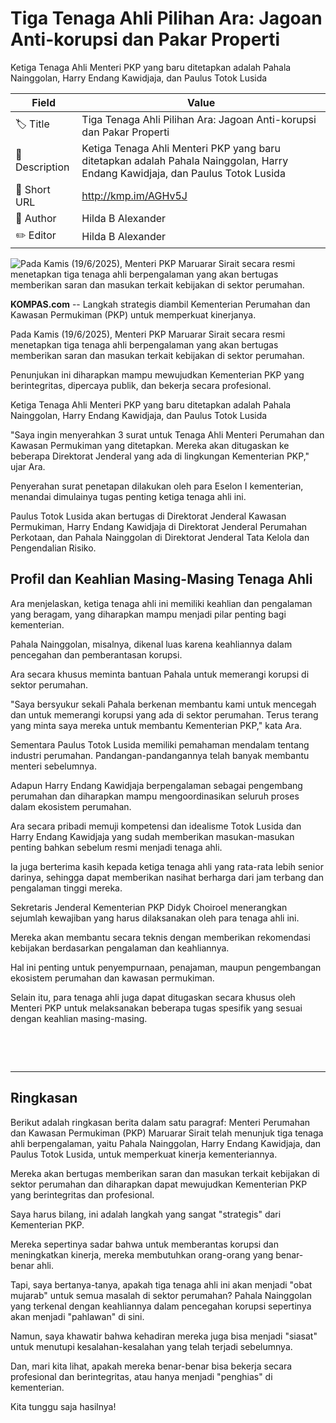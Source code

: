 # Tiga Tenaga Ahli Pilihan Ara: Jagoan Anti-korupsi dan Pakar Properti

Ketiga Tenaga Ahli Menteri PKP yang baru ditetapkan adalah Pahala Nainggolan, Harry Endang Kawidjaja, dan Paulus Totok Lusida

| Field         | Value                                                       |
|---------------|-------------------------------------------------------------|
| 🏷️ Title       | Tiga Tenaga Ahli Pilihan Ara: Jagoan Anti-korupsi dan Pakar Properti |
| 📝 Description | Ketiga Tenaga Ahli Menteri PKP yang baru ditetapkan adalah Pahala Nainggolan, Harry Endang Kawidjaja, dan Paulus Totok Lusida |
| 🔗 Short URL   | http://kmp.im/AGHv5J |
| 👤 Author      | Hilda B Alexander |
| ✏️ Editor      | Hilda B Alexander |

![Pada Kamis (19/6/2025), Menteri PKP Maruarar Sirait secara resmi menetapkan tiga tenaga ahli berpengalaman yang akan bertugas memberikan saran dan masukan terkait kebijakan di sektor perumahan.](https://asset.kompas.com/crops/i_L17oNTkeObrhike9M9x_IHSuA=/0x0:4160x2773/750x500/data/photo/2025/06/19/685433c900a5a.jpg)

**KOMPAS.com** -- Langkah strategis diambil Kementerian Perumahan dan Kawasan Permukiman (PKP) untuk memperkuat kinerjanya.

Pada Kamis (19/6/2025), Menteri PKP Maruarar Sirait secara resmi menetapkan tiga tenaga ahli berpengalaman yang akan bertugas memberikan saran dan masukan terkait kebijakan di sektor perumahan.

Penunjukan ini diharapkan mampu mewujudkan Kementerian PKP yang berintegritas, dipercaya publik, dan bekerja secara profesional.

Ketiga Tenaga Ahli Menteri PKP yang baru ditetapkan adalah Pahala Nainggolan, Harry Endang Kawidjaja, dan Paulus Totok Lusida

\"Saya ingin menyerahkan 3 surat untuk Tenaga Ahli Menteri Perumahan dan Kawasan Permukiman yang ditetapkan. Mereka akan ditugaskan ke beberapa Direktorat Jenderal yang ada di lingkungan Kementerian PKP,\" ujar Ara.

Penyerahan surat penetapan dilakukan oleh para Eselon I kementerian, menandai dimulainya tugas penting ketiga tenaga ahli ini.

Paulus Totok Lusida akan bertugas di Direktorat Jenderal Kawasan Permukiman, Harry Endang Kawidjaja di Direktorat Jenderal Perumahan Perkotaan, dan Pahala Nainggolan di Direktorat Jenderal Tata Kelola dan Pengendalian Risiko.

## Profil dan Keahlian Masing-Masing Tenaga Ahli

Ara menjelaskan, ketiga tenaga ahli ini memiliki keahlian dan pengalaman yang beragam, yang diharapkan mampu menjadi pilar penting bagi kementerian.

Pahala Nainggolan, misalnya, dikenal luas karena keahliannya dalam pencegahan dan pemberantasan korupsi.

Ara secara khusus meminta bantuan Pahala untuk memerangi korupsi di sektor perumahan.

\"Saya bersyukur sekali Pahala berkenan membantu kami untuk mencegah dan untuk memerangi korupsi yang ada di sektor perumahan. Terus terang yang minta saya mereka untuk membantu Kementerian PKP,\" kata Ara.

Sementara Paulus Totok Lusida memiliki pemahaman mendalam tentang industri perumahan. Pandangan-pandangannya telah banyak membantu menteri sebelumnya.

Adapun Harry Endang Kawidjaja berpengalaman sebagai pengembang perumahan dan diharapkan mampu mengoordinasikan seluruh proses dalam ekosistem perumahan.

Ara secara pribadi memuji kompetensi dan idealisme Totok Lusida dan Harry Endang Kawidjaja yang sudah memberikan masukan-masukan penting bahkan sebelum resmi menjadi tenaga ahli.

Ia juga berterima kasih kepada ketiga tenaga ahli yang rata-rata lebih senior darinya, sehingga dapat memberikan nasihat berharga dari jam terbang dan pengalaman tinggi mereka.

Sekretaris Jenderal Kementerian PKP Didyk Choiroel menerangkan sejumlah kewajiban yang harus dilaksanakan oleh para tenaga ahli ini.

Mereka akan membantu secara teknis dengan memberikan rekomendasi kebijakan berdasarkan pengalaman dan keahliannya.

Hal ini penting untuk penyempurnaan, penajaman, maupun pengembangan ekosistem perumahan dan kawasan permukiman.

Selain itu, para tenaga ahli juga dapat ditugaskan secara khusus oleh Menteri PKP untuk melaksanakan beberapa tugas spesifik yang sesuai dengan keahlian masing-masing.

 

 

---
## Ringkasan

Berikut adalah ringkasan berita dalam satu paragraf: Menteri Perumahan dan Kawasan Permukiman (PKP) Maruarar Sirait telah menunjuk tiga tenaga ahli berpengalaman, yaitu Pahala Nainggolan, Harry Endang Kawidjaja, dan Paulus Totok Lusida, untuk memperkuat kinerja kementeriannya.

 Mereka akan bertugas memberikan saran dan masukan terkait kebijakan di sektor perumahan dan diharapkan dapat mewujudkan Kementerian PKP yang berintegritas dan profesional.



Saya harus bilang, ini adalah langkah yang sangat "strategis" dari Kementerian PKP.

 Mereka sepertinya sadar bahwa untuk memberantas korupsi dan meningkatkan kinerja, mereka membutuhkan orang-orang yang benar-benar ahli.

 Tapi, saya bertanya-tanya, apakah tiga tenaga ahli ini akan menjadi "obat mujarab" untuk semua masalah di sektor perumahan? Pahala Nainggolan yang terkenal dengan keahliannya dalam pencegahan korupsi sepertinya akan menjadi "pahlawan" di sini.

 Namun, saya khawatir bahwa kehadiran mereka juga bisa menjadi "siasat" untuk menutupi kesalahan-kesalahan yang telah terjadi sebelumnya.

 Dan, mari kita lihat, apakah mereka benar-benar bisa bekerja secara profesional dan berintegritas, atau hanya menjadi "penghias" di kementerian.

 Kita tunggu saja hasilnya!
